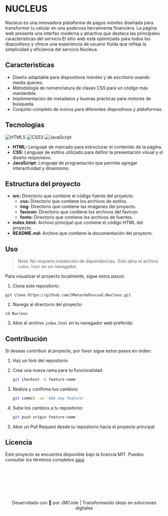 # NUCLEUS

Nucleus es una innovadora plataforma de pagos móviles diseñada para transformar tu celular en una poderosa herramienta financiera. La página web presenta una interfaz moderna y atractiva que destaca las principales características del servicio:El sitio web está optimizado para todos los dispositivos y ofrece una experiencia de usuario fluida que refleja la simplicidad y eficiencia del servicio Nucleus.

## Caracteristicas

- Diseño adaptable para dispositivos móviles y de escritorio usando media queries.
- Metodología de nomenclatura de clases CSS para un código más mantenible.
- Implementación de metadatos y buenas prácticas para motores de búsqueda.
- Conjunto completo de iconos para diferentes dispositivos y plataformas.

## Tecnologías

![HTML5](https://img.shields.io/badge/html5-%23E34F26.svg?style=for-the-badge&logo=html5&logoColor=white)
![CSS3](https://img.shields.io/badge/css3-%231572B6.svg?style=for-the-badge&logo=css3&logoColor=white)
![JavaScript](https://img.shields.io/badge/javascript-%23323330.svg?style=for-the-badge&logo=javascript&logoColor=%23F7DF1E)

- **HTML:** Lenguaje de marcado para estructurar el contenido de la página.
- **CSS:** Lenguaje de estilos utilizado para definir la presentación visual y el diseño responsivo.
- **JavaScript:** Lenguaje de programación que permite agregar interactividad y dinamismo.

## Estructura del proyecto

- **src:** Directorio que contiene el código fuente del proyecto.
  - **css:** Directorio que contiene los archivos de estilos.
  - **img:** Directorio que contiene las imágenes del proyecto.
  - **favicon:** Directorio que contiene los archivos del favicon.
  - **fonts:** Directorio que contiene los archivos de fuentes.
- **index.html:** Archivo principal que contiene el código HTML del proyecto.
- **README.md:** Archivo que contiene la documentación del proyecto.

## Uso

> Nota: No requiere instalación de dependencias. Solo abra el archivo `index.html` en un navegador.

Para visualizar el proyecto localmente, sigue estos pasos:

1. Clona este repositorio:

```
git clone https://github.com/JMatochePascual/Nucleus.git
```

2. Navega al directorio del proyecto:

```
cd Nucleus
```

3. Abre el archivo `index.html` en tu navegador web preferido

## Contribución

Si deseas contribuir al proyecto, por favor sigue estos pasos en orden:

1. Haz un fork del repositorio

2. Crea una nueva rama para tu funcionalidad:
   ```bash
   git checkout -b feature-name
   ```
3. Realiza y confirma tus cambios:
   ```bash
   git commit -am 'Add new feature'
   ```
4. Sube los cambios a tu repositorio:
   ```bash
   git push origin feature-name
   ```
5. Abre un Pull Request desde tu repositorio hacia el proyecto principal

## Licencia

Este proyecto se encuentra disponible bajo la licencia MIT. Puedes consultar los términos completos [aquí](https://opensource.org/licenses/MIT).

<p align="center" style="margin-top: 120px;">Desarrollado con 🤍 por JMCode | Transformando ideas en soluciones digitales</p>
